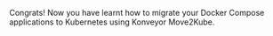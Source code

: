 Congrats! Now you have learnt how to migrate your Docker Compose applications to Kubernetes using Konveyor Move2Kube.
